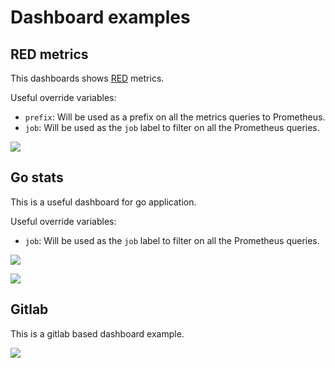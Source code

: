 # Dashboard examples

## RED metrics

This dashboards shows [RED] metrics.

Useful override variables:

- `prefix`: Will be used as a prefix on all the metrics queries to Prometheus.
- `job`: Will be used as the `job` label to filter on all the Prometheus queries.

![](https://i.imgur.com/DOPeiWI.png)

## Go stats

This is a useful dashboard for go application.

Useful override variables:

- `job`: Will be used as the `job` label to filter on all the Prometheus queries.

![](https://i.imgur.com/dyiR7J6.png)

![](https://i.imgur.com/qeXRmOl.png)

## Gitlab

This is a gitlab based dashboard example.

![](https://i.imgur.com/RGlygHF.png)

[red]: https://www.weave.works/blog/the-red-method-key-metrics-for-microservices-architecture/
